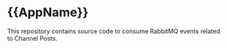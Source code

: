 # {{AppName}}
This repository contains source code to consume RabbitMQ events related to Channel Posts.
